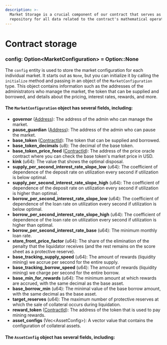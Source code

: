 ```yaml
---
description: >-
  Market Storage is a crucial component of our contract that serves as a central
  repository for all data related to the contract's mathematical operations.
---
```


# Contract storage

### config: Option\<MarketConfiguration> = Option::None

The `config` entity is used to store the market configuration for each individual market. It starts out as `None`, but you can initialize it by calling the `initialize` method and passing in an object of the `MarketConfiguration` type. This object contains information such as the addresses of the administrators who manage the market, the token that can be supplied and borrowed, and details about the pricing, interest rates, rewards, and more.&#x20;

#### The `MarketConfiguration` object has several fields, including:

* **governor** ([Address](https://fuellabs.github.io/fuels-rs/v0.35.1/types/address.html)): The address of the admin who can manage the market.
* **pause\_guardian** ([Address](https://fuellabs.github.io/fuels-rs/v0.35.1/types/address.html)): The address of the admin who can pause the market.
* **base\_token** ([ContractId](https://fuellabs.github.io/fuels-rs/v0.35.1/types/contract-id.html)): The token that can be supplied and borrowed.
* **base\_token\_decimals** (u8): The decimal of the base token.
* **base\_token\_price\_feed** ([ContractId](https://fuellabs.github.io/fuels-rs/v0.35.1/types/contract-id.html)): The address of the price oracle contract where you can check the base token's market price in USD.
* **kink** (u64): The value that shows the optimal disposal.
* **supply\_per\_second\_interest\_rate\_slope\_low** (u64): The coefficient of dependence of the deposit rate on utilization every second if utilization is below optimal.
* **supply\_per\_second\_interest\_rate\_slope\_high** (u64): The coefficient of dependence of the deposit rate on utilization every second if utilization is higher than optimal.
* **borrow\_per\_second\_interest\_rate\_slope\_low** (u64): The coefficient of dependence of the loan rate on utilization every second if utilization is below optimal.
* **borrow\_per\_second\_interest\_rate\_slope\_high** (u64): The coefficient of dependence of the loan rate on utilization every second if utilization is higher than optimal.
* **borrow\_per\_second\_interest\_rate\_base** (u64): The minimum monthly loan rate.
* **store\_front\_price\_factor** (u64): The share of the elimination of the penalty that the liquidator receives (and the rest remains on the score sheet as a protective reserve).
* **base\_tracking\_supply\_speed** (u64): The amount of rewards (liquidity mining) we accrue per second for the entire supply.
* **base\_tracking\_borrow\_speed** (u64): The amount of rewards (liquidity mining) we charge per second for the entire borrow.
* **base\_min\_for\_rewards** (u64): The minimum amount at which rewards are accrued, with the same decimal as the base asset.
* **base\_borrow\_min** (u64): The minimal value of the base borrow amount, with the same decimal as the base asset.
* **target\_reserves** (u64): The maximum number of protective reserves at which the sale of collateral occurs during liquidation.
* **reward\_token** ([ContractId](https://fuellabs.github.io/fuels-rs/v0.35.1/types/contract-id.html)): The address of the token that is used to pay mining rewards.
* **asset\_configs** (Vec\<AssetConfig>): A vector value that contains the configuration of collateral assets.

#### The `AssetConfig` object has several fields, including:
